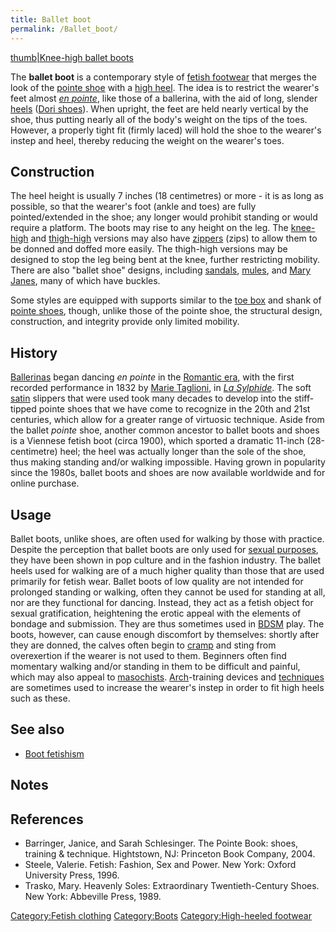 ```yaml
---
title: Ballet boot
permalink: /Ballet_boot/
---
```


[thumb\|Knee-high ballet boots](/File:Ballet_boots2.jpg "wikilink")

The **ballet boot** is a contemporary style of [fetish
footwear](/shoe_fetishism "wikilink") that merges the look of the
[pointe shoe](/pointe_shoe "wikilink") with a [high
heel](/high-heeled_footwear "wikilink"). The idea is to restrict the
wearer's feet almost *[en pointe](/en_pointe "wikilink")*, like those of
a ballerina, with the aid of long, slender
[heels](/heel_(shoe) "wikilink") ([Dori shoes](/Dori_shoes "wikilink")).
When upright, the feet are held nearly vertical by the shoe, thus
putting nearly all of the body's weight on the tips of the toes.
However, a properly tight fit (firmly laced) will hold the shoe to the
wearer's instep and heel, thereby reducing the weight on the wearer's
toes.

## Construction

The heel height is usually 7 inches (18 centimetres) or more - it is as
long as possible, so that the wearer's foot (ankle and toes) are fully
pointed/extended in the shoe; any longer would prohibit standing or
would require a platform. The boots may rise to any height on the leg.
The [knee-high](/Knee-high_boots "wikilink") and
[thigh-high](/Thigh-high_boots "wikilink") versions may also have
[zippers](/zipper "wikilink") (zips) to allow them to be donned and
doffed more easily. The thigh-high versions may be designed to stop the
leg being bent at the knee, further restricting mobility. There are also
"ballet shoe" designs, including
[sandals](/Sandal_(footwear) "wikilink"),
[mules](/mule_(footwear) "wikilink"), and [Mary
Janes](/Mary_Jane_(shoe) "wikilink"), many of which have buckles.

Some styles are equipped with supports similar to the [toe
box](/toe_box "wikilink") and shank of [pointe
shoes](/pointe_shoes "wikilink"), though, unlike those of the pointe
shoe, the structural design, construction, and integrity provide only
limited mobility.

## History

[Ballerinas](/Ballerina "wikilink") began dancing *en pointe* in the
[Romantic era](/Romantic_era "wikilink"), with the first recorded
performance in 1832 by [Marie Taglioni](/Marie_Taglioni "wikilink"), in
*[La Sylphide](/La_Sylphide "wikilink")*. The soft
[satin](/satin "wikilink") slippers that were used took many decades to
develop into the stiff-tipped pointe shoes that we have come to
recognize in the 20th and 21st centuries, which allow for a greater
range of virtuosic technique. Aside from the ballet *pointe* shoe,
another common ancestor to ballet boots and shoes is a Viennese fetish
boot (circa 1900), which sported a dramatic 11-inch (28-centimetre)
heel; the heel was actually longer than the sole of the shoe, thus
making standing and/or walking impossible. Having grown in popularity
since the 1980s, ballet boots and shoes are now available worldwide and
for online purchase.

## Usage

Ballet boots, unlike shoes, are often used for walking by those with
practice. Despite the perception that ballet boots are only used for
[sexual purposes](/Human_sexual_activity "wikilink"), they have been
shown in pop culture and in the fashion industry. The ballet heels used
for walking are of a much higher quality than those that are used
primarily for fetish wear. Ballet boots of low quality are not intended
for prolonged standing or walking, often they cannot be used for
standing at all, nor are they functional for dancing. Instead, they act
as a fetish object for sexual gratification, heightening the erotic
appeal with the elements of bondage and submission. They are thus
sometimes used in [BDSM](/BDSM "wikilink") play. The boots, however, can
cause enough discomfort by themselves: shortly after they are donned,
the calves often begin to [cramp](/cramp "wikilink") and sting from
overexertion if the wearer is not used to them. Beginners often find
momentary walking and/or standing in them to be difficult and painful,
which may also appeal to [masochists](/Sadomasochism "wikilink").
[Arch](/Arches_of_the_foot "wikilink")-training devices and
[techniques](/Foot_gymnastics "wikilink") are sometimes used to increase
the wearer's instep in order to fit high heels such as these.

## See also

-   [Boot fetishism](/Boot_fetishism "wikilink")

## Notes

## References

-   Barringer, Janice, and Sarah Schlesinger. The Pointe Book: shoes,
    training & technique. Hightstown, NJ: Princeton Book Company, 2004.
-   Steele, Valerie. Fetish: Fashion, Sex and Power. New York: Oxford
    University Press, 1996.
-   Trasko, Mary. Heavenly Soles: Extraordinary Twentieth-Century Shoes.
    New York: Abbeville Press, 1989.

[Category:Fetish clothing](/Category:Fetish_clothing "wikilink")
[Category:Boots](/Category:Boots "wikilink") [Category:High-heeled
footwear](/Category:High-heeled_footwear "wikilink")